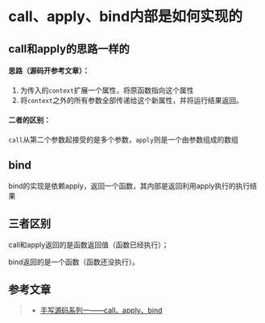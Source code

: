# call、apply、bind内部是如何实现的

## call和apply的思路一样的

#### 思路（源码开参考文章）：

1. 为传入的`context`扩展一个属性，将原函数指向这个属性
2. 将`context`之外的所有参数全部传递给这个新属性，并将运行结果返回。

#### 二者的区别：

`call`从第二个参数起接受的是多个参数，`apply`则是一个由参数组成的数组

## bind

bind的实现是依赖apply，返回一个函数，其内部是返回利用apply执行的执行结果

## 三者区别

call和apply返回的是函数返回值（函数已经执行）；

bind返回的是一个函数（函数还没执行）。

## 参考文章

> * [手写源码系列一——call、apply、bind](https://github.com/royIdoodle/blog/blob/master/JS%E5%9F%BA%E7%A1%80/%E6%89%8B%E5%86%99%E6%BA%90%E7%A0%81%E7%B3%BB%E5%88%97%E4%B8%80%E2%80%94%E2%80%94call_apply_bind.md)
